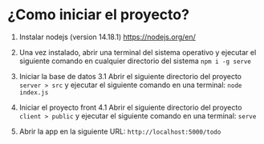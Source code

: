 # ¿Como iniciar el proyecto?

1. Instalar nodejs (version 14.18.1)
https://nodejs.org/en/

2. Una vez instalado, abrir una terminal del sistema operativo y ejecutar el siguiente comando en cualquier directorio del sistema
`npm i -g serve`

3. Iniciar la base de datos
3.1 Abrir el siguiente directorio del proyecto `server > src` y ejecutar el siguiente comando en una terminal: `node index.js`

4. Iniciar el proyecto front
4.1 Abrir el siguiente directorio del proyecto
`client > public` y ejecutar el siguiente comando en una terminal: `serve`

5. Abrir la app en la siguiente URL: `http://localhost:5000/todo`